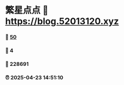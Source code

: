 # 繁星点点 :link: https://blog.52013120.xyz 
### :page_facing_up: [50](https://blog.52013120.xyz/tag.html) 
### :speech_balloon: 4 
### :hibiscus: 228691 
### :alarm_clock: 2025-04-23 14:51:10 
